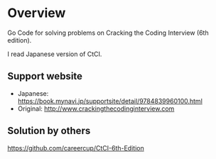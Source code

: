 # Overview
Go Code for solving problems on Cracking the Coding Interview (6th edition).

I read Japanese version of CtCI.

## Support website
- Japanese: https://book.mynavi.jp/supportsite/detail/9784839960100.html
- Original: http://www.crackingthecodinginterview.com

## Solution by others
https://github.com/careercup/CtCI-6th-Edition
